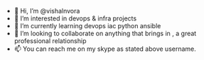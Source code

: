 - 👋 Hi, I’m @vishalnvora
- 👀 I’m interested in devops & infra projects
- 🌱 I’m currently learning devops iac python ansible
- 💞️ I’m looking to collaborate on anything that brings in ,  a great professional relationship
- 📫 You can reach me on my skype as stated above username.

<!---
vishalnvora/vishalnvora is a ✨ special ✨ repository because its `README.md` (this file) appears on your GitHub profile.
You can click the Preview link to take a look at your changes.
--->
